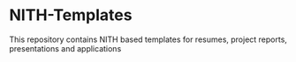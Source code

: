 # NITH-Templates
This repository contains NITH based templates for resumes, project reports, presentations and applications
